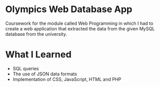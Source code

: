 # Olympics Web Database App
Coursework for the module called Web Programming in which I had to create a web application that extracted the data from the given MySQL database from the university.

# What I Learned
* SQL queries
* The use of JSON data formats
* Implementation of CSS, JavaScript, HTML and PHP
